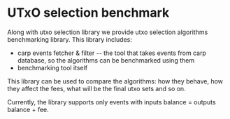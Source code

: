# UTxO selection benchmark

Along with utxo selection library we provide utxo selection algorithms benchmarking library.
This library includes: 
* carp events fetcher & filter -- the tool that takes events from carp database, so the algorithms can be benchmarked using them
* benchmarking tool itself

This library can be used to compare the algorithms: how they behave, how they affect the fees, what will be the final utxo sets and so on.

Currently, the library supports only events with inputs balance = outputs balance + fee.

